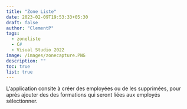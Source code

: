```yaml
---
title: "Zone Liste"
date: 2023-02-09T19:53:33+05:30
draft: false
author: "ClementP"
tags:
  - zoneliste
  - C#
  - Visual Studio 2022
image: /images/zonecapture.PNG
description: ""
toc: true
list: true
---
```


L'application consite à créer des employées ou de les supprimées, pour après ajouter 
des des formations qui seront liées aux employés sélectionner.
